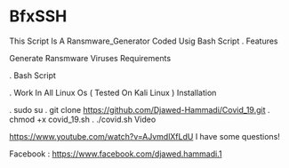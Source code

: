 # BfxSSH
This Script Is A Ransmware_Generator Coded Usig Bash Script .
Features

Generate Ransmware Viruses
Requirements

. Bash Script

. Work In All Linux Os ( Tested On Kali Linux )
Installation

. sudo su . git clone https://github.com/Djawed-Hammadi/Covid_19.git . chmod +x covid_19.sh . ./covid.sh
Video

https://www.youtube.com/watch?v=AJvmdlXfLdU
I have some questions!

Facebook : https://www.facebook.com/djawed.hammadi.1
